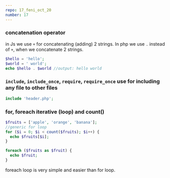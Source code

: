 ```yaml
---
repo: 17_feni_oct_20
number: 17 
---
```


### concatenation operator
in Js we use `+` for concatenating (adding) 2 strings. In php we use `.` instead of `+`, when we concatenate 2 strings.
~~~php
$hello = 'hello';
$world = ' world';
echo $hello . $world //output: hello world
~~~

### `include`, `include_once`, `require`, `require_once` use for including any file to other files
~~~php
include 'header.php';
~~~

### for, foreach iterative (loop)  and count()
~~~php 
$fruits = ['apple', 'orange', 'banana'];
//generic for loop
for ($i = 0; $i < count($fruits); $i++) {
  echo $fruits[$i];
}

foreach ($fruits as $fruit) {
  echo $fruit;
}
~~~
foreach loop is very simple and easier than for loop.     